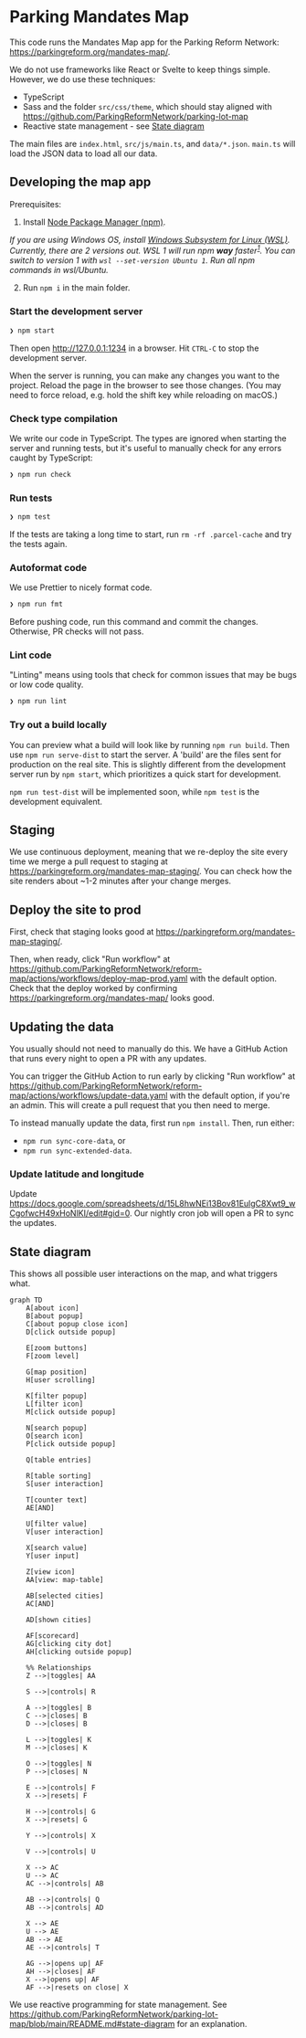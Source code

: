 # Parking Mandates Map

This code runs the Mandates Map app for the Parking Reform Network: https://parkingreform.org/mandates-map/.

We do not use frameworks like React or Svelte to keep things simple. However, we do use these techniques:

- TypeScript
- Sass and the folder `src/css/theme`, which should stay aligned with https://github.com/ParkingReformNetwork/parking-lot-map
- Reactive state management - see [State diagram](#state-diagram)

The main files are `index.html`, `src/js/main.ts`, and `data/*.json`. `main.ts` will load the JSON data to load all our data.

## Developing the map app

Prerequisites:

1. Install [Node Package Manager (npm)](https://nodejs.dev/en/download/).

_If you are using Windows OS, install [Windows Subsystem for Linux (WSL)](https://learn.microsoft.com/en-us/windows/wsl/install). Currently, there are 2 versions out. WSL 1 will run npm **way** faster<sup>[1](https://stackoverflow.com/questions/68972448/why-is-wsl-extremely-slow-when-compared-with-native-windows-npm-yarn-processing)</sup>. You can switch to version 1 with `wsl --set-version Ubuntu 1`. Run all npm commands in wsl/Ubuntu._

2. Run `npm i` in the main folder.

### Start the development server

```bash
❯ npm start
```

Then open http://127.0.0.1:1234 in a browser. Hit `CTRL-C` to stop the development server.

When the server is running, you can make any changes you want to the project. Reload the page in the browser to see those changes. (You may need to force reload, e.g. hold the shift key while reloading on macOS.)

### Check type compilation

We write our code in TypeScript. The types are ignored when starting the server and running tests, but it's useful to manually check for any errors caught by TypeScript:

```bash
❯ npm run check
```

### Run tests

```bash
❯ npm test
```

If the tests are taking a long time to start, run `rm -rf .parcel-cache` and try the tests again.

### Autoformat code

We use Prettier to nicely format code.

```bash
❯ npm run fmt
```

Before pushing code, run this command and commit the changes. Otherwise, PR checks will not pass.

### Lint code

"Linting" means using tools that check for common issues that may be bugs or low code quality.

```bash
❯ npm run lint
```

### Try out a build locally

You can preview what a build will look like by running `npm run build`. Then use `npm run serve-dist` to start the server. A 'build' are the files sent for production on the real site. This is slightly different from the development server run by `npm start`, which prioritizes a quick start for development.

`npm run test-dist` will be implemented soon, while `npm test` is the development equivalent.

## Staging

We use continuous deployment, meaning that we re-deploy the site every time we merge a pull request to staging at https://parkingreform.org/mandates-map-staging/. You can check how the site renders about ~1-2 minutes after your change merges.

## Deploy the site to prod

First, check that staging looks good at https://parkingreform.org/mandates-map-staging/.

Then, when ready, click "Run workflow" at https://github.com/ParkingReformNetwork/reform-map/actions/workflows/deploy-map-prod.yaml with the default option. Check that the deploy worked by confirming https://parkingreform.org/mandates-map/ looks good.

## Updating the data

You usually should not need to manually do this. We have a GitHub Action that runs every night to open a PR with any updates.

You can trigger the GitHub Action to run early by clicking "Run workflow" at https://github.com/ParkingReformNetwork/reform-map/actions/workflows/update-data.yaml with the default option, if you're an admin. This will create a pull request that you then need to merge.

To instead manually update the data, first run `npm install`. Then, run either:

- `npm run sync-core-data`, or
- `npm run sync-extended-data`.

### Update latitude and longitude

Update https://docs.google.com/spreadsheets/d/15L8hwNEi13Bov81EulgC8Xwt9_wCgofwcH49xHoNlKI/edit#gid=0. Our nightly cron job will open a PR to sync the updates.

## State diagram

This shows all possible user interactions on the map, and what triggers what.

```mermaid
graph TD
    A[about icon]
    B[about popup]
    C[about popup close icon]
    D[click outside popup]

    E[zoom buttons]
    F[zoom level]

    G[map position]
    H[user scrolling]

    K[filter popup]
    L[filter icon]
    M[click outside popup]

    N[search popup]
    O[search icon]
    P[click outside popup]

    Q[table entries]

    R[table sorting]
    S[user interaction]

    T[counter text]
    AE[AND]

    U[filter value]
    V[user interaction]

    X[search value]
    Y[user input]

    Z[view icon]
    AA[view: map-table]

    AB[selected cities]
    AC[AND]

    AD[shown cities]

    AF[scorecard]
    AG[clicking city dot]
    AH[clicking outside popup]

    %% Relationships
    Z -->|toggles| AA

    S -->|controls| R

    A -->|toggles| B
    C -->|closes| B
    D -->|closes| B

    L -->|toggles| K
    M -->|closes| K

    O -->|toggles| N
    P -->|closes| N

    E -->|controls| F
    X -->|resets| F

    H -->|controls| G
    X -->|resets| G

    Y -->|controls| X

    V -->|controls| U

    X --> AC
    U --> AC
    AC -->|controls| AB

    AB -->|controls| Q
    AB -->|controls| AD

    X --> AE
    U --> AE
    AB --> AE
    AE -->|controls| T

    AG -->|opens up| AF
    AH -->|closes| AF
    X -->|opens up| AF
    AF -->|resets on close| X
```

We use reactive programming for state management. See https://github.com/ParkingReformNetwork/parking-lot-map/blob/main/README.md#state-diagram for an explanation.
